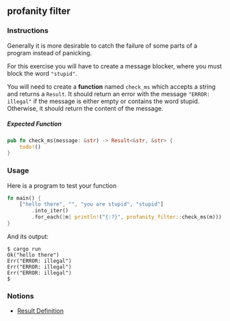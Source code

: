 ## profanity filter

### Instructions

Generally it is more desirable to catch the failure of some parts of a program instead of panicking.

For this exercise you will have to create a message blocker, where you must block the word `"stupid"`.

You will need to create a **function** named `check_ms` which accepts a string and returns a `Result`. It should return an error with the message `"ERROR: illegal"` if the message is either empty or contains the word stupid. Otherwise, it should return the content of the message.

##### Expected Function

```rust
pub fn check_ms(message: &str) -> Result<&str, &str> {
    todo!()
}
```

### Usage

Here is a program to test your function

```rust
fn main() {
    ["hello there", "", "you are stupid", "stupid"]
        .into_iter()
        .for_each(|m| println!("{:?}", profanity_filter::check_ms(m)));
}
```

And its output:

```console
$ cargo run
Ok("hello there")
Err("ERROR: illegal")
Err("ERROR: illegal")
Err("ERROR: illegal")
$
```

### Notions

- [Result Definition](https://doc.rust-lang.org/stable/book/ch09-02-recoverable-errors-with-result.html?highlight=result#recoverable-errors-with-result)

